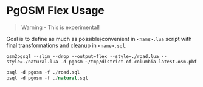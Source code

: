 # PgOSM Flex Usage

> Warning - This is experimental!

Goal is to define as much as possible/convenient in `<name>.lua` script with final
transformations and cleanup in `<name>.sql`.


```
osm2pgsql --slim --drop --output=flex --style=./road.lua --style=./natural.lua -d pgosm ~/tmp/district-of-columbia-latest.osm.pbf
```

```sql
psql -d pgosm -f ./road.sql
psql -d pgosm -f ./natural.sql
```

